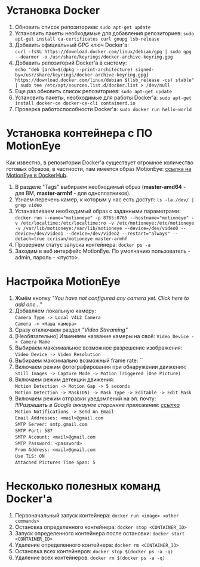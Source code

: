 # Установка Docker
1. Обновить список репозиториев: `sudo apt-get update`
2. Установить пакеты необходимые для добавления репозиториев: `sudo apt-get install ca-certificates curl gnupg lsb-release`
3. Добавить официальный GPG ключ Docker'a:  
`curl -fsSL https://download.docker.com/linux/debian/gpg | sudo gpg --dearmor -o /usr/share/keyrings/docker-archive-keyring.gpg`
4. Добавить репозиторий Docker'a в систему:  
`echo "deb [arch=$(dpkg --print-architecture) signed-by=/usr/share/keyrings/docker-archive-keyring.gpg] https://download.docker.com/linux/debian $(lsb_release -cs) stable" | sudo tee /etc/apt/sources.list.d/docker.list > /dev/null`
5. Еще раз обновить список репозиториев: `sudo apt-get update`
6. Установить пакеты, необходимые для работы Docker'a: `sudo apt-get install docker-ce docker-ce-cli containerd.io`
7. Проверка работоспособности Docker'a: `sudo docker run hello-world`

# Установка контейнера с ПО MotionEye
Как известно, в репозитории Docker'a существует огромное количество готовых образов, в частности, там имеется образ MotionEye: [cсылка на MotionEye в DockerHub](https://hub.docker.com/r/ccrisan/motioneye/).  
1. В разделе "Tags" выбираем необходимый образ (**master-amd64** - для ВМ, **master-armhf** - для одноплатников).
2. Узнаем перечень камер, к которым у нас есть доступ: `ls -la /dev/ | grep video`
3. Устанавливаем необходимый образ с заданными параметрами:  
`docker run --name="motioneye" -p 8765:8765 --hostname="motioneye" -v /etc/localtime:/etc/localtime:ro -v /etc/motioneye:/etc/motioneye -v /var/lib/motioneye:/var/lib/motioneye --device=/dev/video0 --device=/dev/video1 --device=/dev/video2 --restart="always" --detach=true ccrisan/motioneye:master-armhf`
4. Проверяем статус запуска контейнера: `docker ps -a`
5. Заходим в веб интерфейс MotionEye. По умолчанию пользователь - admin, пароль - <пусто>.

# Настройка MotionEye
1. Жмём кнопку *"You have not configured any camera yet. Click here to add one..."*
2. Добавляем локальную камеру:  
`Camera Type -> Local V4L2 Camera`  
`Camera -> <Наша камера>`
3. Сразу отключаем раздел *"Video Streaming"*
4. [Необязательно] Изменяем название камеры на своё: `Video Device -> Camera Name`
5. Выбираем максимальное возможное разрешение изображения: `Video Device -> Video Resolution`
6. Выбираем максимально возможный frame rate: ``
7. Включаем режим фотографирования при обнаружении движения: `Still Images -> Capture Mode -> Motion Triggered (One Picture)`
8. Включаем режим детекции движения:  
`Motion Detection -> Motion Gap -> 5 seconds`  
`Motion Detection -> Mask(ON) -> Mask Type -> Editable -> Edit Mask`
9. Включаем режим отправки уведомлений на эл. почту:  
*!!!Разрешить в Google аккаунте сторонние приложения: [ссылка](https://myaccount.google.com/lesssecureapps)*  
`Motion Notifications -> Send An Email`  
`Email Addresses: <mail>@gmail.com`  
`SMTP Server: smtp.gmail.com`  
`SMTP Port: 587`  
`SMTP Account: <mail>@gmail.com`  
`SMTP Password: <password>`  
`From Address: <mail>@gmail.com`  
`Use TLS: ON`  
`Attached Pictures Time Span: 5`  

# Несколько полезных команд Docker'a
1. Первоначальный запуск контейнера: `docker run <image> <other commands>`
2. Остановка определенного контейнера: `docker stop <CONTAINER_ID>`
3. Запуск определенного контейнера после остановки: `docker start <CONTAINER_ID>`
4. Удаление определенного контейнера: `docker rm <CONTAINER_ID>`
5. Остановка всех контейнеров: `docker stop $(docker ps -a -q)`
6. Удаление всех контейнеров: `docker rm $(docker ps -a -q)`
